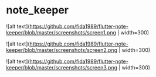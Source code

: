 # note_keeper

![alt text](https://github.com/fida1989/flutter-note-keeper/blob/master/screenshots/screen1.png | width=300)

![alt text](https://github.com/fida1989/flutter-note-keeper/blob/master/screenshots/screen2.png | width=300)

![alt text](https://github.com/fida1989/flutter-note-keeper/blob/master/screenshots/screen3.png | width=300)
